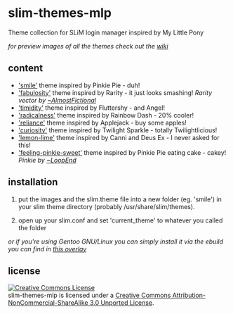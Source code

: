 slim-themes-mlp
=================

Theme collection for SLiM login manager inspired by My Little Pony

_for preview images of all the themes check out the <a href="https://github.com/tablet-mode/slim-themes-mlp/wiki/previews">wiki</a>_


content
-------
- <a href="https://github.com/tablet-mode/slim-themes-mlp/wiki/previews#smile">'smile'</a> theme inspired by Pinkie Pie - duh!
- <a href="https://github.com/tablet-mode/slim-themes-mlp/wiki/previews#fabulosity">'fabulosity'</a> theme inspired by Rarity - it just looks smashing!  _Rarity vector by <a href="https://almostfictional.deviantart.com/">~AlmostFictional</a>_
- <a href="https://github.com/tablet-mode/slim-themes-mlp/wiki/previews#timidity">'timidity'</a> theme inspired by Fluttershy - and Angel!
- <a href="https://github.com/tablet-mode/slim-themes-mlp/wiki/previews#radicalness">'radicalness'</a> theme inspired by Rainbow Dash - 20% cooler!
- <a href="https://github.com/tablet-mode/slim-themes-mlp/wiki/previews#reliance">'reliance'</a> theme inspired by Applejack - buy some apples!
- <a href="https://github.com/tablet-mode/slim-themes-mlp/wiki/previews#curiosity">'curiosity'</a> theme inspired by Twilight Sparkle - totally Twilightlicious!
- <a href="https://github.com/tablet-mode/slim-themes-mlp/wiki/previews#lemon-lime">'lemon-lime'</a> theme inspired by Canni and Deus Ex - I never asked for this!
- <a href="https://github.com/tablet-mode/slim-themes-mlp/wiki/previews#feeling-pinkie-sweet">'feeling-pinkie-sweet'</a> theme inspired by Pinkie Pie eating cake - cakey! _Pinkie by <a href="https://loopend.deviantart.com/">~LoopEnd</a>_

installation
------------
1. put the images and the slim.theme file into a new folder (eg. 'smile') in your slim theme directory (probably /usr/share/slim/themes).

2. open up your slim.conf and set 'current\_theme' to whatever you called the folder

_or if you're using Gentoo GNU/Linux you can simply install it via the ebuild you can find in <a href="https://github.com/twisted-pear/my-little-overlay">this overlay_</a>

license
-------
<a rel="license" href="http://creativecommons.org/licenses/by-nc-sa/3.0/deed.en_US"><img alt="Creative Commons License" style="border-width:0" src="http://i.creativecommons.org/l/by-nc-sa/3.0/88x31.png" /></a><br /><span xmlns:dct="http://purl.org/dc/terms/" property="dct:title">slim-themes-mlp</span> is licensed under a <a rel="license" href="http://creativecommons.org/licenses/by-nc-sa/3.0/deed.en_US">Creative Commons Attribution-NonCommercial-ShareAlike 3.0 Unported License</a>.
